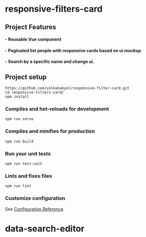 # responsive-filters-card

## Project Features

#### - Reusable Vue component

#### - Paginated list people with responsive cards based on ui mockup

#### - Search by a specific name and change ui.

## Project setup

```
https://github.com/volkanakyel/responsive-filter-card.git
cd responsive-filters-card/
npm install
```

### Compiles and hot-reloads for development

```
npm run serve
```

### Compiles and minifies for production

```
npm run build
```

### Run your unit tests

```
npm run test:unit
```

### Lints and fixes files

```
npm run lint
```

### Customize configuration

See [Configuration Reference](https://cli.vuejs.org/config/).

# data-search-editor
